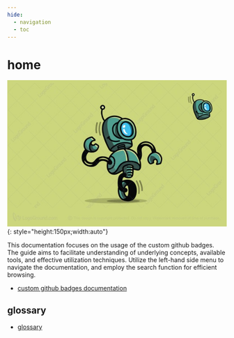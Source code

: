 ```yaml
---
hide:
  - navigation
  - toc
---
```


# home

![screenshot](docs_assets/robot_001.jpg){: style="height:150px;width:auto"}

This documentation focuses on the usage of the custom github badges.
The guide aims to facilitate understanding of underlying concepts, available tools, and effective utilization techniques.
Utilize the left-hand side menu to navigate the documentation, and employ the search function for efficient browsing.

- [custom github badges documentation](001-custom_github_badges/index.md)

## glossary

- [glossary](./docs_common/glossary.md)
